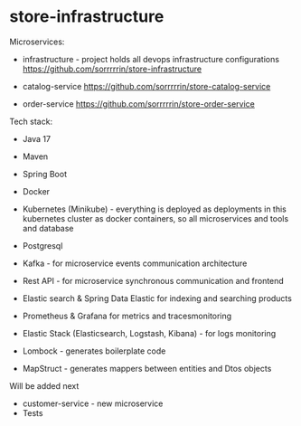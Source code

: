 # store-infrastructure

Microservices:
* infrastructure - project holds all devops infrastructure configurations
https://github.com/sorrrrrin/store-infrastructure

* catalog-service
https://github.com/sorrrrrin/store-catalog-service

* order-service
https://github.com/sorrrrrin/store-order-service

Tech stack:
* Java 17
* Maven
* Spring Boot
* Docker
* Kubernetes (Minikube) - everything is deployed as deployments in this kubernetes cluster as docker containers, so all microservices and tools and database
* Postgresql
* Kafka - for microservice events communication architecture
* Rest API - for microservice synchronous communication and frontend

* Elastic search & Spring Data Elastic for indexing and searching products
* Prometheus & Grafana for metrics and tracesmonitoring
* Elastic Stack (Elasticsearch, Logstash, Kibana) - for logs monitoring

* Lombock - generates boilerplate code
* MapStruct - generates mappers between entities and Dtos objects


Will be added next
* customer-service - new microservice
* Tests

